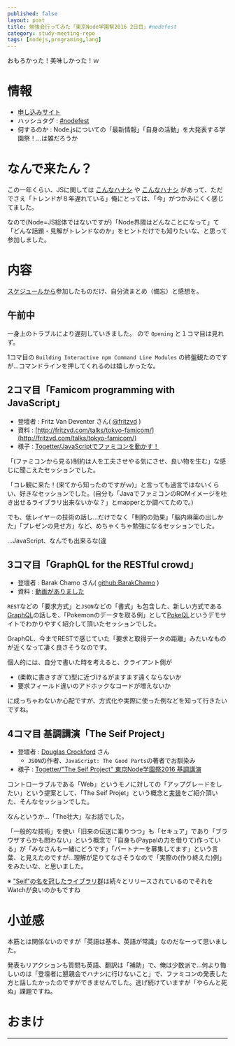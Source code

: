 ```yaml
---
published: false
layout: post
title: 勉強会行ってみた「東京Node学園祭2016 2日目」#nodefest
category: study-meeting-repo
tags: [nodejs,programing,lang]
---
```


おもろかった！美味しかった！ｗ

# 情報

+ [申し込みサイト](http://nodejs.connpass.com/event/43011/)
+ ハッシュタグ : [#nodefest](https://twitter.com/search?q=%23nodefest)
+ 何するのか : Node.jsについての「最新情報」「自身の活動」を大発表する学園祭！…は雑だろうか

# なんで来たん？

この一年くらい、JSに関しては [こんなハナシ](http://d.hatena.ne.jp/tomoya/20160403/1459665374) や [こんなハナシ](http://kikuchi1201.hateblo.jp/entry/2016/10/26/172404) があって、ただでさえ「トレンドが８年遅れている」俺にとっては、「今」がつかみにくく感じてました。

なので(Node=JS総体ではないですが)「Node界隈はどんなことになって」て「どんな話題・見解がトレンドなのか」をヒントだけでも知りたいな、と思って参加しました。

# 内容

[スケジュールから](http://nodefest.jp/2016/schedule.html)参加したものだけ、自分流まとめ（備忘）と感想を。

## 午前中

一身上のトラブルにより遅刻していきました。 ので `Opening` と１コマ目は見れず。

1コマ目の `Building Interactive npm Command Line Modules` の終盤観たのですが…コマンドラインを押してくれるのは嬉しかったな。

## 2コマ目「Famicom programming with JavaScript」

+ 登壇者 : Fritz Van Deventer さん( [@fritzvd](https://twitter.com/fritzvd) )
+ 資料 : [http://fritzvd.com/talks/tokyo-famicom/](http://fritzvd.com/talks/tokyo-famicom/)
+ 様子 : [Togetter/JavaScriptでファミコンを動かす！](http://togetter.com/li/1047936)

「(ファミコンから見る)制約は人を工夫させやる気にさせ、良い物を生む」な感じに聞こえたセッションでした。

「コレ観に来た！(来てから知ったのですがｗ)」と言っても過言ではないくらい、好きなセッションでした。(自分も「JavaでファミコンのROMイメージを吐き出せるライブラリ出来ないかな？」とmapperとか調べてたので。)

でも、低レイヤーの技術の話し…だけでなく「制約の効果」「脳内麻薬の出しかた」「プレゼンの見せ方」など、めちゃくちゃ勉強になるセッションでした。

…JavaScript、なんでも出来るな(違

## 3コマ目「GraphQL for the RESTful crowd」

+ 登壇者 : Barak Chamo さん( [github:BarakChamo](https://github.com/BarakChamo) )
+ 資料 : [動画がありました](https://www.youtube.com/watch?v=ZL8wqrprlT8)

`REST`などの「要求方式」と`JSON`などの「書式」も包含した、新しい方式である[GraphQL](http://ameblo.jp/principia-ca/entry-12060337336.html)の話しを、「Pokemonのデータを取る例」として[PokeQL](https://t.co/YUHEqchd5z)というデモサイトでわかりやすく紹介して頂いたセッションでした。

GraphQL、今までRESTで感じていた「要求と取得データの距離」みたいなものが近くなって凄く良さそうなのです。

個人的には、自分で書いた時を考えると、クライアント側が

- (柔軟に書きすぎて)型に近づけるがますます遠くならないか
- 要求フィールド違いのアドホックなコードが増えないか

に成っちゃわないか心配ですが、方式化や実際に使った例などを知って行きたいですね。

## 4コマ目 基調講演「The Seif Project」

+ 登壇者 : [Douglas Crockford](https://en.wikipedia.org/wiki/Douglas_Crockford) さん
  - `JSON`の作者、`JavaScript: The Good Parts`の著者でお馴染み
+ 様子 : [Togetter/"The Seif Project" 東京Node学園祭2016 基調講演](http://togetter.com/li/1047976)

コントローラブルである「Web」というモノに対しての「アップグレードをしたい」という提案として、「The Seif Projet」という概念と[実装](https://github.com/paypal/seifnode)をご紹介頂いた、そんなセッションでした。

なんというか…「The壮大」なお話でした。

「一般的な技術」を使い「旧来の伝送に乗りつつ」も「セキュア」であり「ブラウザすらかも問わない」という概念で「自身も(Paypalの力を借りて)作っている」が「みなさんも一緒にどうです」「パートナーを募集してます」という言葉、と見えたのですが…理解が足りてなさそうなので「実際の(作り終えた)例」をみたいな、と思いました。

※ ["Seif"の名を冠したライブラリ群](http://www.seif.place/)は続々とリリースされているのでそれをWatchが良いのかもですね


# 小並感

本筋とは関係ないのですが「英語は基本、英語が常識」なのだなーって思いました。

発表もリアクションも質問も英語、翻訳は「補助」で、俺は少数派で…何より悔しいのは「登壇者に懇親会でハナシに行けないこと」で、ファミコンの発表した方と話したかったのですができませんでした。逃げ続けていますが「やらんと死ぬ」課題ですね。





# おまけ


---
